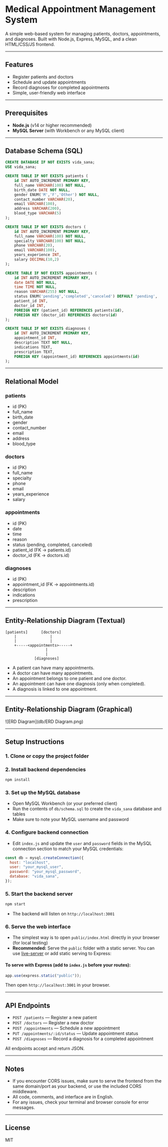 # Medical Appointment Management System

A simple web-based system for managing patients, doctors, appointments, and diagnoses. Built with Node.js, Express, MySQL, and a clean HTML/CSS/JS frontend.

---

## Features

- Register patients and doctors
- Schedule and update appointments
- Record diagnoses for completed appointments
- Simple, user-friendly web interface

---

## Prerequisites

- **Node.js** (v14 or higher recommended)
- **MySQL Server** (with Workbench or any MySQL client)

---

## Database Schema (SQL)

```sql
CREATE DATABASE IF NOT EXISTS vida_sana;
USE vida_sana;

CREATE TABLE IF NOT EXISTS patients (
    id INT AUTO_INCREMENT PRIMARY KEY,
    full_name VARCHAR(100) NOT NULL,
    birth_date DATE NOT NULL,
    gender ENUM('M','F','Other') NOT NULL,
    contact_number VARCHAR(20),
    email VARCHAR(100),
    address VARCHAR(200),
    blood_type VARCHAR(5)
);

CREATE TABLE IF NOT EXISTS doctors (
    id INT AUTO_INCREMENT PRIMARY KEY,
    full_name VARCHAR(100) NOT NULL,
    specialty VARCHAR(100) NOT NULL,
    phone VARCHAR(20),
    email VARCHAR(100),
    years_experience INT,
    salary DECIMAL(10,2)
);

CREATE TABLE IF NOT EXISTS appointments (
    id INT AUTO_INCREMENT PRIMARY KEY,
    date DATE NOT NULL,
    time TIME NOT NULL,
    reason VARCHAR(255) NOT NULL,
    status ENUM('pending','completed','canceled') DEFAULT 'pending',
    patient_id INT,
    doctor_id INT,
    FOREIGN KEY (patient_id) REFERENCES patients(id),
    FOREIGN KEY (doctor_id) REFERENCES doctors(id)
);

CREATE TABLE IF NOT EXISTS diagnoses (
    id INT AUTO_INCREMENT PRIMARY KEY,
    appointment_id INT,
    description TEXT NOT NULL,
    indications TEXT,
    prescription TEXT,
    FOREIGN KEY (appointment_id) REFERENCES appointments(id)
);
```

---

## Relational Model

### patients

- id (PK)
- full_name
- birth_date
- gender
- contact_number
- email
- address
- blood_type

### doctors

- id (PK)
- full_name
- specialty
- phone
- email
- years_experience
- salary

### appointments

- id (PK)
- date
- time
- reason
- status (pending, completed, canceled)
- patient_id (FK → patients.id)
- doctor_id (FK → doctors.id)

### diagnoses

- id (PK)
- appointment_id (FK → appointments.id)
- description
- indications
- prescription

---

## Entity-Relationship Diagram (Textual)

```
[patients]      [doctors]
    |               |
    |               |
    +-----<appointments>-----+
                  |
                  |
             [diagnoses]
```

- A patient can have many appointments.
- A doctor can have many appointments.
- An appointment belongs to one patient and one doctor.
- An appointment can have one diagnosis (only when completed).
- A diagnosis is linked to one appointment.

---

## Entity-Relationship Diagram (Graphical)

![ERD Diagram](db/ERD Diagram.png)

---

## Setup Instructions

### 1. Clone or copy the project folder

### 2. Install backend dependencies

```bash
npm install
```

### 3. Set up the MySQL database

- Open MySQL Workbench (or your preferred client)
- Run the contents of `db/schema.sql` to create the `vida_sana` database and tables
- Make sure to note your MySQL username and password

### 4. Configure backend connection

- Edit `index.js` and update the `user` and `password` fields in the MySQL connection section to match your MySQL credentials:

```js
const db = mysql.createConnection({
  host: "localhost",
  user: "your_mysql_user",
  password: "your_mysql_password",
  database: "vida_sana",
});
```

### 5. Start the backend server

```bash
npm start
```

- The backend will listen on `http://localhost:3001`

### 6. Serve the web interface

- The simplest way is to open `public/index.html` directly in your browser (for local testing)
- **Recommended:** Serve the `public` folder with a static server. You can use [live-server](https://www.npmjs.com/package/live-server) or add static serving to Express:

#### To serve with Express (add to `index.js` before your routes):

```js
app.use(express.static("public"));
```

Then open `http://localhost:3001` in your browser.

---

## API Endpoints

- `POST /patients` — Register a new patient
- `POST /doctors` — Register a new doctor
- `POST /appointments` — Schedule a new appointment
- `PUT /appointments/:id/status` — Update appointment status
- `POST /diagnoses` — Record a diagnosis for a completed appointment

All endpoints accept and return JSON.

---

## Notes

- If you encounter CORS issues, make sure to serve the frontend from the same domain/port as your backend, or use the included CORS middleware.
- All code, comments, and interface are in English.
- For any issues, check your terminal and browser console for error messages.

---

## License

MIT
